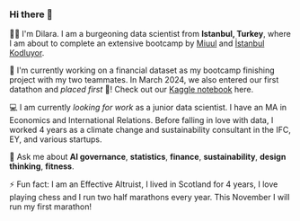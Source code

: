 ### Hi there 👋

👩🏻 I'm Dilara. I am a burgeoning data scientist from **Istanbul, Turkey**, where I am about to complete an extensive bootcamp by [Miuul](https://miuul.com) and [İstanbul Kodluyor](https://istanbulkodluyor.com/istanbul-kodluyor). 

🏦 I'm currently working on a financial dataset as my bootcamp finishing project with my two teammates. In March 2024, we also entered our first datathon and *placed first* 🥇! Check out our [Kaggle notebook](https://www.kaggle.com/code/edacelikeloglu/upschoolxbitexen-datathon-mar24) here. 

💻 I am currently *looking for work* as a junior data scientist. I have an MA in Economics and International Relations. Before falling in love with data, I worked 4 years as a climate change and sustainability consultant in the IFC, EY, and various startups.

💬 Ask me about **AI governance**, **statistics**, **finance**, **sustainability**, **design thinking**, **fitness**. <br>

⚡ Fun fact: I am an Effective Altruist, I lived in Scotland for 4 years, I love playing chess and I run two half marathons every year. This November I will run my first marathon!

